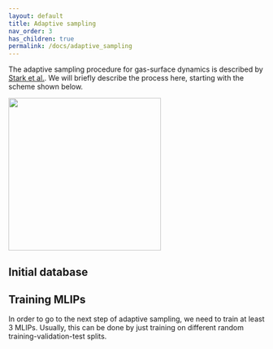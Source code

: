 ```yaml
---
layout: default
title: Adaptive sampling
nav_order: 3
has_children: true
permalink: /docs/adaptive_sampling
---
```


The adaptive sampling procedure for gas-surface dynamics is described by [Stark et al.](https://arxiv.org/abs/2305.10873). We will briefly describe the process here, starting with the scheme shown below.

<img src="https://github.com/wgst/ml-gas-surface/blob/main/docs/figures/adaptive_sampling_scheme.png?raw=true" width="300">

## Initial database

## Training MLIPs
In order to go to the next step of adaptive sampling, we need to train at least 3 MLIPs. Usually, this can be done by just training on different random training-validation-test splits.
